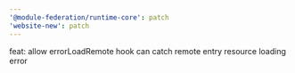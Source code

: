 ```yaml
---
'@module-federation/runtime-core': patch
'website-new': patch
---
```


feat: allow errorLoadRemote hook can catch remote entry resource loading error
